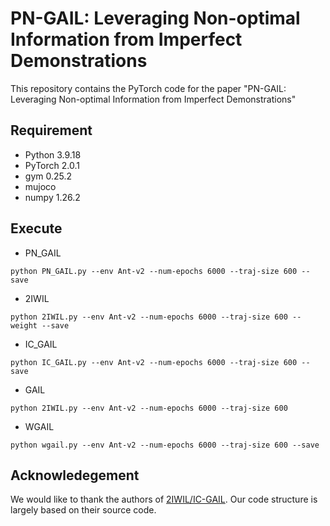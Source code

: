 # PN-GAIL: Leveraging Non-optimal Information from Imperfect Demonstrations
This repository contains the PyTorch code for the paper "PN-GAIL: Leveraging Non-optimal Information from Imperfect Demonstrations"

## Requirement
 * Python 3.9.18
 * PyTorch 2.0.1
 * gym 0.25.2
 * mujoco
 * numpy 1.26.2

## Execute
 * PN_GAIL
 ```
 python PN_GAIL.py --env Ant-v2 --num-epochs 6000 --traj-size 600 --save 
 ```
 * 2IWIL
 ```
 python 2IWIL.py --env Ant-v2 --num-epochs 6000 --traj-size 600 --weight --save
 ```
 * IC_GAIL
 ```
 python IC_GAIL.py --env Ant-v2 --num-epochs 6000 --traj-size 600 --save
 ```
 * GAIL
 ```
 python 2IWIL.py --env Ant-v2 --num-epochs 6000 --traj-size 600
 ```
 * WGAIL
 ```
 python wgail.py --env Ant-v2 --num-epochs 6000 --traj-size 600 --save
 ```


## Acknowledegement
We would like to thank the authors of [2IWIL/IC-GAIL](https://github.com/kristery/Imitation-Learning-from-Imperfect-Demonstration). Our code structure is largely based on their source code.